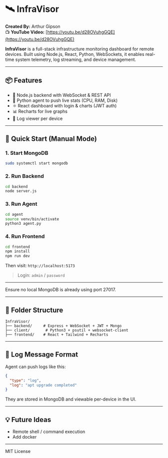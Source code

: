 # 🛰️ InfraVisor
**Created By:** Arthur Gipson  
📺 **YouTube Video:** [https://youtu.be/d28OVuhgGQE](https://youtu.be/d28OVuhgGQE)

**InfraVisor** is a full-stack infrastructure monitoring dashboard for remote devices. Built using Node.js, React, Python, WebSockets, it enables real-time system telemetry, log streaming, and device management.

---

## 📦 Features
- 🧠 Node.js backend with WebSocket & REST API
- 🐍 Python agent to push live stats (CPU, RAM, Disk)
- ⚛️ React dashboard with login & charts (JWT auth)
- 📊 Recharts for live graphs
- 📜 Log viewer per device

---

## 🚀 Quick Start (Manual Mode)

### 1. Start MongoDB
```bash
sudo systemctl start mongodb
```

### 2. Run Backend
```bash
cd backend
node server.js
```

### 3. Run Agent
```bash
cd agent
source venv/bin/activate
python3 agent.py
```

### 4. Run Frontend
```bash
cd frontend
npm install
npm run dev
```

Then visit: `http://localhost:5173`

> Login: `admin` / `password`

---

Ensure no local MongoDB is already using port 27017.

---

## 📂 Folder Structure
```
InfraVisor/
├── backend/     # Express + WebSocket + JWT + Mongo
├── client/       # Python3 + psutil + websocket-client
├── frontend/    # React + Tailwind + Recharts
```

---

## 📜 Log Message Format
Agent can push logs like this:
```json
{
  "type": "log",
  "log": "apt upgrade completed"
}
```

They are stored in MongoDB and viewable per-device in the UI.

---

## 💡 Future Ideas
- Remote shell / command execution
- Add docker

---

MIT License
